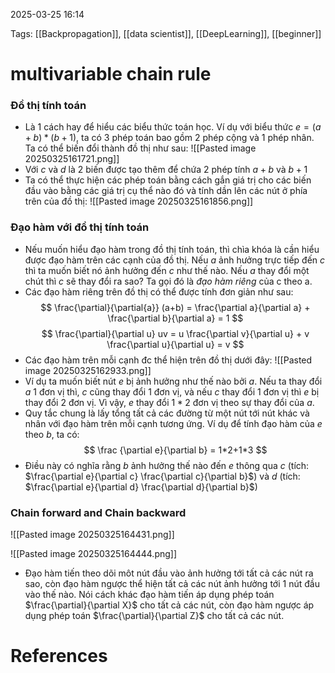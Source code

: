 2025-03-25 16:14


Tags: [[Backpropagation]], [[data scientist]], [[DeepLearning]], [[beginner]]

# multivariable chain rule
### Đồ thị tính toán
- Là 1 cách hay để hiểu các biểu thức toán học. Ví dụ với biểu thức $e = (a+b)*(b+1)$, ta có 3 phép toán bao gồm 2 phép cộng và 1 phép nhân. Ta có thể biến đổi thành đồ thị như sau:
![[Pasted image 20250325161721.png]]
- Với $c$ và $d$ là 2 biến được tạo thêm để chứa 2 phép tính $a+b$ và $b+1$
- Ta có thể thực hiện các phép toán bằng cách gắn giá trị cho các biến đầu vào bằng các giá trị cụ thể nào đó và tính dần lên các nút ở phía trên của đồ thị:
![[Pasted image 20250325161856.png]]
### Đạo hàm với đồ thị tính toán
- Nếu muốn hiểu đạo hàm trong đồ thị tính toán, thì chìa khóa là cần hiểu được đạo hàm trên các cạnh của đồ thị. Nếu $a$ ảnh hưởng trực tiếp đến $c$ thì ta muốn biết nó ảnh hưởng đến $c$ như thế nào. Nếu $a$ thay đổi một chút thì $c$ sẽ thay đổi ra sao? Ta gọi đó là *đạo hàm riêng* của c theo a.
- Các đạo hàm riêng trên đồ thị có thể được tính đơn giản như sau:
$$ \frac{\partial}{\partial{a}} (a+b) = \frac{\partial a}{\partial a} + \frac{\partial b}{\partial a} = 1
$$
$$
\frac{\partial}{\partial u} uv = u \frac{\partial v}{\partial u} + v \frac{\partial u}{\partial u} = v
$$
- Các đạo hàm trên mỗi cạnh đc thể hiện trên đồ thị dưới đây:
![[Pasted image 20250325162933.png]]
- Ví dụ ta muốn biết nút $e$ bị ảnh hưởng như thế nào bởi $a$. Nếu ta thay đổi $a$ 1 đơn vị thì, $c$ cũng thay đổi 1 đơn vị, và nếu $c$ thay đổi 1 đơn vị thì $e$ bị thay đổi 2 đơn vị. Vì vậy, $e$ thay đổi $1*2$ đơn vị theo sự thay đổi của $a$.
- Quy tắc chung là lấy tổng tất cả các đường từ một nút tới nút khác và nhân với đạo hàm trên mỗi cạnh tương ứng. Ví dụ để tính đạo hàm của $e$ theo $b$, ta có:
$$
\frac {\partial e}{\partial b} = 1*2+1*3
$$
- Điều này có nghĩa rằng $b$ ảnh hưởng thế nào đến $e$ thông qua $c$ (tích: $\frac{\partial e}{\partial c} \frac{\partial c}{\partial b}$) và $d$ (tích: $\frac{\partial e}{\partial d} \frac{\partial d}{\partial b}$)
### Chain forward and Chain backward
![[Pasted image 20250325164431.png]]

![[Pasted image 20250325164444.png]]
- Đạo hàm tiến theo dõi môt nút đầu vào ảnh hưởng tới tất cả các nút ra sao, còn đạo hàm ngược thể hiện tất cả các nút ảnh hưởng tới 1 nút đầu vào thế nào. Nói cách khác đạo hàm tiến áp dụng phép toán $\frac{\partial}{\partial X}$ cho tất cả các nút, còn đạo hàm ngược áp dụng phép toán $\frac{\partial}{\partial Z}$ cho tất cả các nút.
# References
